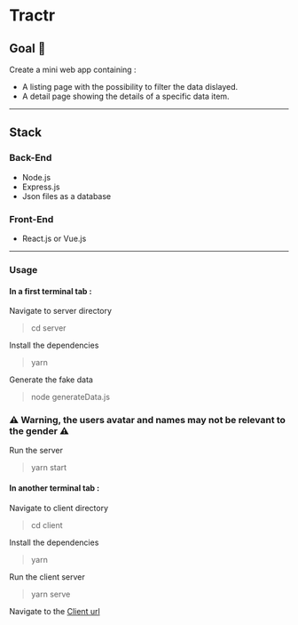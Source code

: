 # Tractr

## Goal :muscle:
Create a mini web app containing : 
* A listing page with the possibility to filter the data dislayed.
* A detail page showing the details of a specific data item.

___
  
## Stack

### Back-End
* Node.js
* Express.js
* Json files as a database

### Front-End
* React.js or Vue.js

___

### Usage

#### In a first terminal tab :

Navigate to server directory
> cd server

Install the dependencies
> yarn

Generate the fake data
> node generateData.js

### :warning: Warning, the users avatar and names may not be relevant to the gender :warning:

Run the server
> yarn start

#### In another terminal tab :

Navigate to client directory
> cd client

Install the dependencies
> yarn

Run the client server
> yarn serve

Navigate to the [Client url](http://localhost:8080)
